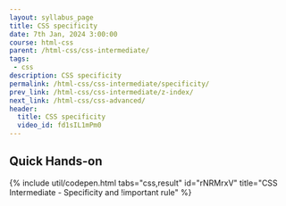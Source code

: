 ```yaml
---
layout: syllabus_page
title: CSS specificity
date: 7th Jan, 2024 3:00:00
course: html-css
parent: /html-css/css-intermediate/
tags:
 - css
description: CSS specificity
permalink: /html-css/css-intermediate/specificity/
prev_link: /html-css/css-intermediate/z-index/
next_link: /html-css/css-advanced/
header:
  title: CSS specificity
  video_id: fd1sIL1mPm0
---
```


## Quick Hands-on

{% include util/codepen.html tabs="css,result" id="rNRMrxV" title="CSS Intermediate - Specificity and !important rule"  %}
